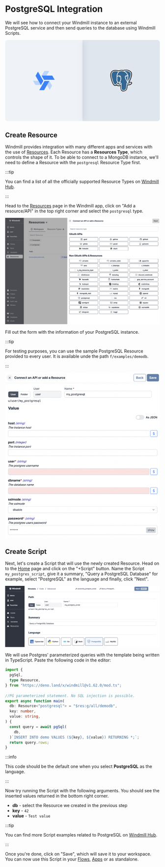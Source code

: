 # PostgreSQL Integration

We will see how to connect your Windmill instance to an external PostgreSQL
service and then send queries to the database using Windmill Scripts.

![Integrattion between PostgreSQL and Windmill](../assets/integrations/psql-0-header.png "Connect a PostgreSQL instance with Windmill")

## Create Resource

Windmill provides integration with many different apps and services with the use
of [Resources][docs-resources]. Each Resource has a **Resources Type**, which
controls the shape of it. To be able to connect to a MongoDB instance, we'll
need to define a Resource with the `postgresql` Resource Type first.

:::tip

You can find a list of all the officially supported Resource Types on
[Windmill Hub][hub-resources].

:::

Head to the [Resources][wm-app-resources] page in the Windmill app, click on
"Add a resource/API" in the top right corner and select the `postgresql` type.

![Select Resource Type](../assets/integrations/psql-1-resources.png)

Fill out the form with the information of your PostgreSQL instance.

:::tip

For testing purposes, you can use the sample PostgreSQL Resource provided to
every user. It is available unde the path `f/examples/demodb`.

:::

![Paste in Resource Values](../assets/integrations/psql-2-postgres-rt.png)

## Create Script

Next, let's create a Script that will use the newly created Resource. Head on to
the [Home][wm-app-home] page and click on the "+Script" button. Name the Script
`my_postgres_script`, give it a summary, "Query a PostgreSQL Database" for
example, select "PostgreSQL" as the language and finally, click "Next".

![Script creation first step](../assets/integrations/psql-3-script-creation.png)

We will use Postgres' parameterized queries with the template being written in
TypeScript. Paste the following code in the editor:

```typescript
import {
  pgSql,
  type Resource,
} from "https://deno.land/x/windmill@v1.62.0/mod.ts";

//PG parameterized statement. No SQL injection is possible.
export async function main(
  db: Resource<"postgresql"> = "$res:g/all/demodb",
  key: number,
  value: string,
) {
  const query = await pgSql(
    db,
  )`INSERT INTO demo VALUES (${key}, ${value}) RETURNING *;`;
  return query.rows;
}
```

:::info

This code should be the default one when you select **PostgreSQL** as the
language.

:::

Now try running the Script with the following arguments. You should see the
inserted values returned in the bottom right corner.

- **db** - select the Resource we created in the previous step
- **key** - `42`
- **value** - `Test value`

:::tip

You can find more Script examples related to PostgreSQL on
[Windmill Hub][hub-examples].

:::

Once you're done, click on "Save", which will save it to your workspace. You can
now use this Script in your [Flows][docs-flows], [Apps][docs-apps] or as
standalone.

<!-- Links -->

[wm-app-resources]: https://app.windmill.dev/resources
[wm-app-home]: https://app.windmill.dev
[hub-resources]: https://hub.windmill.dev/resources
[hub-examples]: https://hub.windmill.dev/integrations/postgresql
[docs-resources]: /docs/reference#resource
[docs-path]: /docs/reference#path
[docs-flows]: /docs/getting_started/flows_quickstart
[docs-apps]: /docs/getting_started/apps_quickstart
